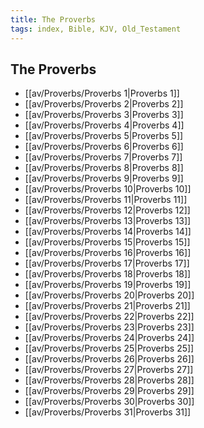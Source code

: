 ```yaml
---
title: The Proverbs
tags: index, Bible, KJV, Old_Testament
---
```


## The Proverbs

- [[av/Proverbs/Proverbs 1|Proverbs 1]]
- [[av/Proverbs/Proverbs 2|Proverbs 2]]
- [[av/Proverbs/Proverbs 3|Proverbs 3]]
- [[av/Proverbs/Proverbs 4|Proverbs 4]]
- [[av/Proverbs/Proverbs 5|Proverbs 5]]
- [[av/Proverbs/Proverbs 6|Proverbs 6]]
- [[av/Proverbs/Proverbs 7|Proverbs 7]]
- [[av/Proverbs/Proverbs 8|Proverbs 8]]
- [[av/Proverbs/Proverbs 9|Proverbs 9]]
- [[av/Proverbs/Proverbs 10|Proverbs 10]]
- [[av/Proverbs/Proverbs 11|Proverbs 11]]
- [[av/Proverbs/Proverbs 12|Proverbs 12]]
- [[av/Proverbs/Proverbs 13|Proverbs 13]]
- [[av/Proverbs/Proverbs 14|Proverbs 14]]
- [[av/Proverbs/Proverbs 15|Proverbs 15]]
- [[av/Proverbs/Proverbs 16|Proverbs 16]]
- [[av/Proverbs/Proverbs 17|Proverbs 17]]
- [[av/Proverbs/Proverbs 18|Proverbs 18]]
- [[av/Proverbs/Proverbs 19|Proverbs 19]]
- [[av/Proverbs/Proverbs 20|Proverbs 20]]
- [[av/Proverbs/Proverbs 21|Proverbs 21]]
- [[av/Proverbs/Proverbs 22|Proverbs 22]]
- [[av/Proverbs/Proverbs 23|Proverbs 23]]
- [[av/Proverbs/Proverbs 24|Proverbs 24]]
- [[av/Proverbs/Proverbs 25|Proverbs 25]]
- [[av/Proverbs/Proverbs 26|Proverbs 26]]
- [[av/Proverbs/Proverbs 27|Proverbs 27]]
- [[av/Proverbs/Proverbs 28|Proverbs 28]]
- [[av/Proverbs/Proverbs 29|Proverbs 29]]
- [[av/Proverbs/Proverbs 30|Proverbs 30]]
- [[av/Proverbs/Proverbs 31|Proverbs 31]]
